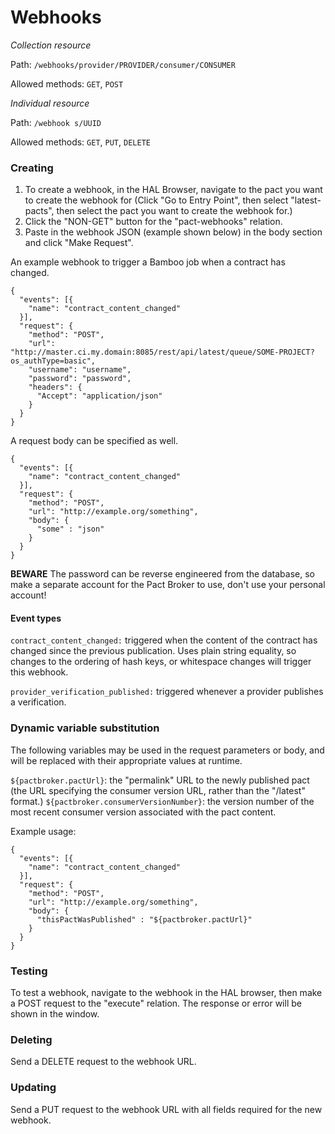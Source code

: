 # Webhooks

*Collection resource*

Path: `/webhooks/provider/PROVIDER/consumer/CONSUMER`

Allowed methods: `GET`, `POST`

*Individual resource*

Path: `/webhook
s/UUID`

Allowed methods: `GET`, `PUT`, `DELETE`

### Creating

1. To create a webhook, in the HAL Browser, navigate to the pact you want to create the webhook for
(Click "Go to Entry Point", then select "latest-pacts", then select the pact you want to create the webhook for.)
2. Click the "NON-GET" button for the "pact-webhooks" relation.
3. Paste in the webhook JSON (example shown below) in the body section and click "Make Request".

An example webhook to trigger a Bamboo job when a contract has changed.

    {
      "events": [{
        "name": "contract_content_changed"
      }],
      "request": {
        "method": "POST",
        "url": "http://master.ci.my.domain:8085/rest/api/latest/queue/SOME-PROJECT?os_authType=basic",
        "username": "username",
        "password": "password",
        "headers": {
          "Accept": "application/json"
        }
      }
    }

A request body can be specified as well.

    {
      "events": [{
        "name": "contract_content_changed"
      }],
      "request": {
        "method": "POST",
        "url": "http://example.org/something",
        "body": {
          "some" : "json"
        }
      }
    }

**BEWARE** The password can be reverse engineered from the database, so make a separate account for the Pact Broker to use, don't use your personal account!

#### Event types

`contract_content_changed:` triggered when the content of the contract has changed since the previous publication. Uses plain string equality, so changes to the ordering of hash keys, or whitespace changes will trigger this webhook.

`provider_verification_published:` triggered whenever a provider publishes a verification.

### Dynamic variable substitution

The following variables may be used in the request parameters or body, and will be replaced with their appropriate values at runtime.

`${pactbroker.pactUrl}`: the "permalink" URL to the newly published pact (the URL specifying the consumer version URL, rather than the "/latest" format.)
`${pactbroker.consumerVersionNumber}`: the version number of the most recent consumer version associated with the pact content.

Example usage:

    {
      "events": [{
        "name": "contract_content_changed"
      }],
      "request": {
        "method": "POST",
        "url": "http://example.org/something",
        "body": {
          "thisPactWasPublished" : "${pactbroker.pactUrl}"
        }
      }
    }

### Testing

To test a webhook, navigate to the webhook in the HAL browser, then make a POST request to the "execute" relation. The response or error will be shown in the window.

### Deleting

Send a DELETE request to the webhook URL.

### Updating

Send a PUT request to the webhook URL with all fields required for the new webhook.
